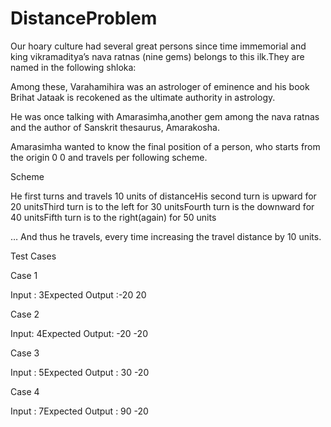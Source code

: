 # DistanceProblem

Our hoary culture had several great persons since time immemorial and king vikramaditya’s nava ratnas (nine gems) belongs to this ilk.They are named in the following shloka:


Among these, Varahamihira was an astrologer of eminence and his book Brihat Jataak is recokened as the ultimate authority in astrology.

He was once talking with Amarasimha,another gem among the nava ratnas and the author of Sanskrit thesaurus, Amarakosha.

Amarasimha wanted to know the final position of a person, who starts from the origin 0 0 and travels per following scheme.


Scheme

He first turns and travels 10 units of distanceHis second turn is upward for 20 unitsThird turn is to the left for 30 unitsFourth turn is the downward for 40 unitsFifth turn is to the right(again) for 50 units

… And thus he travels, every time increasing the travel distance by 10 units.

Test Cases

Case 1

Input : 3Expected Output :-20 20

Case 2

Input: 4Expected Output: -20 -20

Case 3

Input : 5Expected Output : 30 -20

Case 4

Input : 7Expected Output : 90 -20

